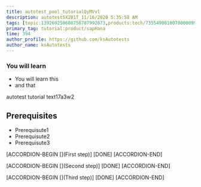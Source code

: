 ```yaml
---
title: autotest_pool_tutorialQyMVvl
description: autotest5X2B1T_11/16/2020 5:35:58 AM
tags: [topic:139269250608756787992873,products:tech/73554900100700000996,tutorial:experience/advanced]
primary_tag: tutorial:product/sapHana
time: 394
author_profile: https://github.com/ksAutotests
author_name: ksAutotests
---
```

### You will learn
- You will learn this
- and that

autotest tutorial text17a3w2

## Prerequisites
- Prerequisute1
- Prerequisute2
- Prerequisute3

[ACCORDION-BEGIN [](First step)]
[DONE]
[ACCORDION-END]

[ACCORDION-BEGIN [](Second step)]
[DONE]
[ACCORDION-END]

[ACCORDION-BEGIN [](Third step)]
[DONE]
[ACCORDION-END]

